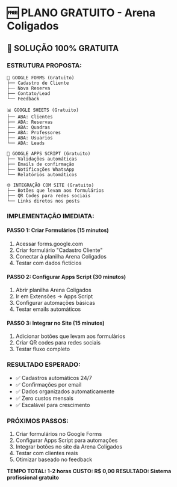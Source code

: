 # 🆓 PLANO GRATUITO - Arena Coligados

## 🎯 **SOLUÇÃO 100% GRATUITA**

### **ESTRUTURA PROPOSTA:**

```
📝 GOOGLE FORMS (Gratuito)
├── Cadastro de Cliente
├── Nova Reserva  
├── Contato/Lead
└── Feedback

📊 GOOGLE SHEETS (Gratuito)
├── ABA: Clientes
├── ABA: Reservas
├── ABA: Quadras
├── ABA: Professores
├── ABA: Usuarios
└── ABA: Leads

🔧 GOOGLE APPS SCRIPT (Gratuito)
├── Validações automáticas
├── Emails de confirmação
├── Notificações WhatsApp
└── Relatórios automáticos

🌐 INTEGRAÇÃO COM SITE (Gratuito)
├── Botões que levam aos formulários
├── QR Codes para redes sociais
└── Links diretos nos posts
```

### **IMPLEMENTAÇÃO IMEDIATA:**

#### **PASSO 1: Criar Formulários (15 minutos)**
1. Acessar forms.google.com
2. Criar formulário "Cadastro Cliente"
3. Conectar à planilha Arena Coligados
4. Testar com dados fictícios

#### **PASSO 2: Configurar Apps Script (30 minutos)**
1. Abrir planilha Arena Coligados
2. Ir em Extensões → Apps Script
3. Configurar automações básicas
4. Testar emails automáticos

#### **PASSO 3: Integrar no Site (15 minutos)**
1. Adicionar botões que levam aos formulários
2. Criar QR codes para redes sociais
3. Testar fluxo completo

### **RESULTADO ESPERADO:**
- ✅ Cadastros automáticos 24/7
- ✅ Confirmações por email
- ✅ Dados organizados automaticamente
- ✅ Zero custos mensais
- ✅ Escalável para crescimento

### **PRÓXIMOS PASSOS:**
1. Criar formulários no Google Forms
2. Configurar Apps Script para automações
3. Integrar botões no site da Arena Coligados
4. Testar com clientes reais
5. Otimizar baseado no feedback

**TEMPO TOTAL: 1-2 horas**
**CUSTO: R$ 0,00**
**RESULTADO: Sistema profissional gratuito**


